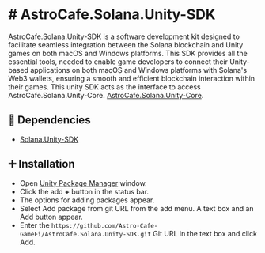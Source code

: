 # # AstroCafe.Solana.Unity-SDK

AstroCafe.Solana.Unity-SDK is a software development kit designed to facilitate seamless integration between the Solana blockchain and Unity games on both macOS and Windows platforms. This SDK provides all the essential tools, needed to enable game developers to connect their Unity-based applications on both macOS and Windows platforms with Solana's Web3 wallets, ensuring a smooth and efficient blockchain interaction within their games. This unity SDK acts as the interface to access AstroCafe.Solana.Unity-Core. [AstroCafe.Solana.Unity-Core](https://github.com/Astro-Cafe-GameFi/AstroCafe.Solana.Unity-Core).

## 📌 Dependencies

- [Solana.Unity-SDK](https://github.com/magicblock-labs/Solana.Unity-SDK)

## ➕ Installation

* Open [Unity Package Manager](https://docs.unity3d.com/Manual/upm-ui.html) window.
* Click the add **+** button in the status bar.
* The options for adding packages appear.
* Select Add package from git URL from the add menu. A text box and an Add button appear.
* Enter the `https://github.com/Astro-Cafe-GameFi/AstroCafe.Solana.Unity-SDK.git` Git URL in the text box and click Add.

